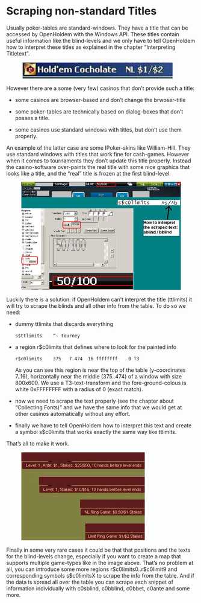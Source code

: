 # Scraping non-standard Titles

Usually poker-tables are standard-windows. They have a title that can be
accessed by OpenHoldem with the Windows API. These titles contain useful
information like the blind-levels and we only have to tell OpenHoldem
how to interpret these titles as explained in the chapter “Interpreting
Titletext”.

<figure>
<img src="images/title_scraping_old_888_standard.JPG" />
</figure>

However there are a some (very few) casinos that don’t provide such a
title:

- some casinos are browser-based and don’t change the brwoser-title

- some poker-tables are technically based on dialog-boxes that don’t
  posses a title.

- some casinos use standard windows with titles, but don’t use them
  properly.

An example of the latter case are some IPoker-skins like William-Hill.
They use standard windows with titles that work fine for cash-games.
However when it comes to tournaments they don’t update this title
properly. Instead the casino-software over-paints the real title with
some nice graphics that looks like a title, and the “real” title is
frozen at the first blind-level.

<figure>
<img src="images/title_scraping_william_hill.JPG" />
</figure>

Luckily there is a solution: if OpenHoldem can’t interpret the title
(ttlimits) it will try to scrape the blinds and all other info from the
table. To do so we need:

- dummy ttlimits that discards everything

      s$ttlimits    ^- tourney

- a region r\$c0limits that defines where to look for the painted info

      r$c0limits    375   7 474  16 ffffffff    0 T3

  As you can see this region is near the top of the table (y-coordinates
  7..16), horizontally near the middle (375..474) of a window with size
  800x600. We use a T3-text-transform and the fore-ground-colous is
  white 0xFFFFFFFF with a radius of 0 (exact match).

- now we need to scrape the text properly (see the chapter about
  “Collecting Fonts)” and we have the same info that we would get at
  other casinos automatically without any effort.

- finally we have to tell OpenHoldem how to interpret this text and
  create a symbol s\$c0limits that works exactly the same way like
  ttlimits.

That’s all to make it work.

<figure>
<img src="images/c0limits.JPG" />
</figure>

Finally in some very rare cases it could be that that positions and the
texts for the blind-levels change, especially if you want to create a
map that supports multiple game-types like in the image above. That’s no
problem at all, you can introduce some more regions
r\$c0limits0..r\$c0limit9 and corresponding symbols s\$c0limitsX to
scrape the info from the table. And if the data is spread all over the
table you can scrape each snippet of information individually with
c0sblind, c0bblind, c0bbet, c0ante and some more.
